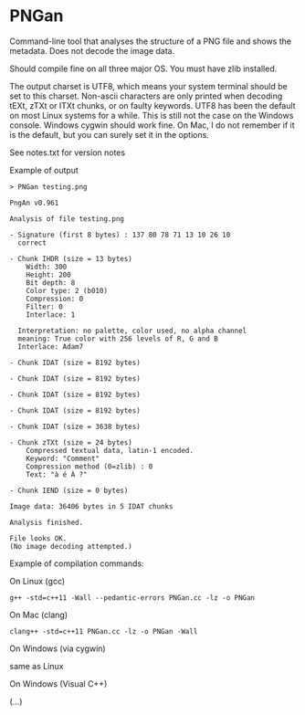 # PNGan

Command-line tool that analyses the structure of a PNG file and shows the metadata.
Does not decode the image data.

Should compile fine on all three major OS.
You must have zlib installed.

The output charset is UTF8, which means your system terminal should be set to this charset. 
Non-ascii characters are only printed when decoding tEXt, zTXt or ITXt chunks, or on faulty keywords.
UTF8 has been the default on most Linux systems for a while. This is still not the case on the Windows console. Windows cygwin should work fine. On Mac, I do not remember if it is the default, but you can surely set it in the options.

See notes.txt for version notes

Example of output

`> PNGan testing.png`

    PngAn v0.961

    Analysis of file testing.png

    - Signature (first 8 bytes) : 137 80 78 71 13 10 26 10
      correct

    - Chunk IHDR (size = 13 bytes)
        Width: 300
        Height: 200
        Bit depth: 8
        Color type: 2 (b010)
        Compression: 0
        Filter: 0
        Interlace: 1

      Interpretation: no palette, color used, no alpha channel
      meaning: True color with 256 levels of R, G and B
      Interlace: Adam7

    - Chunk IDAT (size = 8192 bytes)

    - Chunk IDAT (size = 8192 bytes)

    - Chunk IDAT (size = 8192 bytes)

    - Chunk IDAT (size = 8192 bytes)

    - Chunk IDAT (size = 3638 bytes)

    - Chunk zTXt (size = 24 bytes)
        Compressed textual data, latin-1 encoded.
        Keyword: "Comment"
        Compression method (0=zlib) : 0
        Text: "à é À ?"

    - Chunk IEND (size = 0 bytes)

    Image data: 36406 bytes in 5 IDAT chunks

    Analysis finished.

    File looks OK.
    (No image decoding attempted.)


Example of compilation commands:

On Linux (gcc)

`g++ -std=c++11 -Wall --pedantic-errors PNGan.cc -lz -o PNGan`

On Mac (clang)

`clang++ -std=c++11 PNGan.cc -lz -o PNGan -Wall`

On Windows (via cygwin)

same as Linux

On Windows (Visual C++)

(...)

